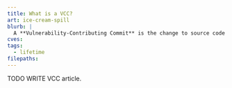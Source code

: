 ```yaml
---
title: What is a VCC?
art: ice-cream-spill
blurb: |
  A **Vulnerability-Contributing Commit** is the change to source code that is likely the origin of a vulnerability.
cves:
tags:
  - lifetime
filepaths:
---
```

TODO WRITE VCC article.
